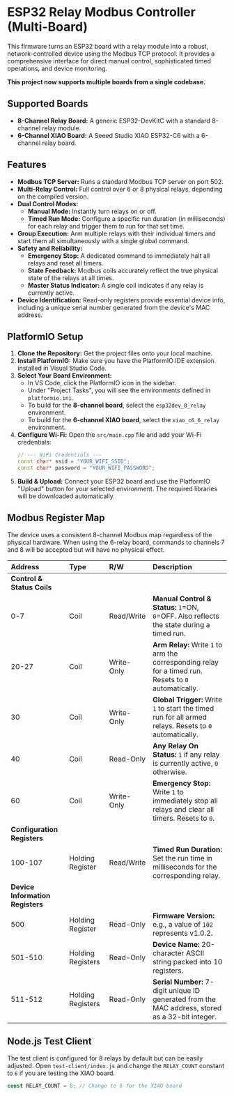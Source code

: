 # ESP32 Relay Modbus Controller (Multi-Board)

This firmware turns an ESP32 board with a relay module into a robust, network-controlled device using the Modbus TCP protocol. It provides a comprehensive interface for direct manual control, sophisticated timed operations, and device monitoring.

**This project now supports multiple boards from a single codebase.**

## Supported Boards

- **8-Channel Relay Board:** A generic ESP32-DevKitC with a standard 8-channel relay module.
- **6-Channel XIAO Board:** A Seeed Studio XIAO ESP32-C6 with a 6-channel relay board.

## Features

- **Modbus TCP Server:** Runs a standard Modbus TCP server on port 502.
- **Multi-Relay Control:** Full control over 6 or 8 physical relays, depending on the compiled version.
- **Dual Control Modes:**
    - **Manual Mode:** Instantly turn relays on or off.
    - **Timed Run Mode:** Configure a specific run duration (in milliseconds) for each relay and trigger them to run for that set time.
- **Group Execution:** Arm multiple relays with their individual timers and start them all simultaneously with a single global command.
- **Safety and Reliability:**
    - **Emergency Stop:** A dedicated command to immediately halt all relays and reset all timers.
    - **State Feedback:** Modbus coils accurately reflect the true physical state of the relays at all times.
    - **Master Status Indicator:** A single coil indicates if any relay is currently active.
- **Device Identification:** Read-only registers provide essential device info, including a unique serial number generated from the device's MAC address.

## PlatformIO Setup

1.  **Clone the Repository:** Get the project files onto your local machine.
2.  **Install PlatformIO:** Make sure you have the PlatformIO IDE extension installed in Visual Studio Code.
3.  **Select Your Board Environment:**
    - In VS Code, click the PlatformIO icon in the sidebar.
    - Under "Project Tasks", you will see the environments defined in `platformio.ini`.
    - To build for the **8-channel board**, select the `esp32dev_8_relay` environment.
    - To build for the **6-channel XIAO board**, select the `xiao_c6_6_relay` environment.
4.  **Configure Wi-Fi:** Open the `src/main.cpp` file and add your Wi-Fi credentials:
    ```cpp
    // --- WiFi Credentials ---
    const char* ssid = "YOUR_WIFI_SSID";
    const char* password = "YOUR_WIFI_PASSWORD";
    ```
5.  **Build & Upload:** Connect your ESP32 board and use the PlatformIO "Upload" button for your selected environment. The required libraries will be downloaded automatically.

## Modbus Register Map

The device uses a consistent 8-channel Modbus map regardless of the physical hardware. When using the 6-relay board, commands to channels 7 and 8 will be accepted but will have no physical effect.

| Address | Type              | R/W       | Description                                                                                             |
| :------ | :---------------- | :-------- | :------------------------------------------------------------------------------------------------------ |
| **Control & Status Coils** |
| 0-7     | Coil              | Read/Write| **Manual Control & Status:** `1`=ON, `0`=OFF. Also reflects the state during a timed run.                  |
| 20-27   | Coil              | Write-Only| **Arm Relay:** Write `1` to arm the corresponding relay for a timed run. Resets to `0` automatically. |
| 30      | Coil              | Write-Only| **Global Trigger:** Write `1` to start the timed run for all armed relays. Resets to `0` automatically.    |
| 40      | Coil              | Read-Only | **Any Relay On Status:** `1` if any relay is currently active, `0` otherwise.                               |
| 60      | Coil              | Write-Only| **Emergency Stop:** Write `1` to immediately stop all relays and clear all timers. Resets to `0`.         |
| **Configuration Registers** |
| 100-107 | Holding Register  | Read/Write| **Timed Run Duration:** Set the run time in milliseconds for the corresponding relay.                |
| **Device Information Registers** |
| 500     | Holding Register  | Read-Only | **Firmware Version:** e.g., a value of `102` represents v1.0.2.                                           |
| 501-510 | Holding Registers | Read-Only | **Device Name:** 20-character ASCII string packed into 10 registers.                                      |
| 511-512 | Holding Registers | Read-Only | **Serial Number:** 7-digit unique ID generated from the MAC address, stored as a 32-bit integer.          |

## Node.js Test Client
The test client is configured for 8 relays by default but can be easily adjusted. Open `test-client/index.js` and change the `RELAY_COUNT` constant to `6` if you are testing the XIAO board.
```javascript
const RELAY_COUNT = 8; // Change to 6 for the XIAO board